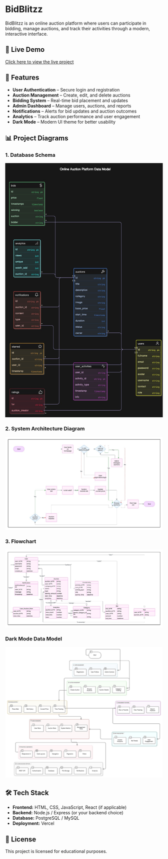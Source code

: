 # BidBlitzz

BidBlitzz is an online auction platform where users can participate in bidding, manage auctions, and track their activities through a modern, interactive interface.

## 🚀 Live Demo
[Click here to view the live project](https://dbms-taupe-iota.vercel.app/)

## 📌 Features
- **User Authentication** – Secure login and registration
- **Auction Management** – Create, edit, and delete auctions
- **Bidding System** – Real-time bid placement and updates
- **Admin Dashboard** – Manage users, auctions, and reports
- **Notifications** – Alerts for bid updates and auction outcomes
- **Analytics** – Track auction performance and user engagement
- **Dark Mode** – Modern UI theme for better usability

## 📊 Project Diagrams

### 1. Database Schema
![Database Schema](images/schema-diagram-bidblitzz.jpg)

### 2. System Architecture Diagram
![System Architecture Diagram](images/system-architecture-diagram.jpg)

### 3. Flowchart
![Flowchart](images/flowchart.jpg)

### Dark Mode Data Model
![Dark Mode Data Model](images/dark-mode-data-model.jpg)


## 🛠️ Tech Stack
- **Frontend:** HTML, CSS, JavaScript, React (if applicable)
- **Backend:** Node.js / Express (or your backend choice)
- **Database:** PostgreSQL / MySQL
- **Deployment:** Vercel

## 📄 License
This project is licensed for educational purposes.
